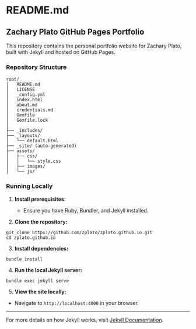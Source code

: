 # README.md

## Zachary Plato GitHub Pages Portfolio

This repository contains the personal portfolio website for Zachary Plato, built with Jekyll and hosted on GitHub Pages.

### Repository Structure
```
root/
│   README.md
│   LICENSE
│   _config.yml
│   index.html
│   about.md
│   credentials.md
│   Gemfile
│   Gemfile.lock
│
├── _includes/
├── _layouts/
│   └── default.html
├── _site/ (auto-generated)
├── assets/
│   ├── css/
│   │   └── style.css
│   ├── images/
│   └── js/
```

### Running Locally

1. **Install prerequisites:**
   - Ensure you have Ruby, Bundler, and Jekyll installed.

2. **Clone the repository:**
```
git clone https://github.com/zplato/zplato.github.io.git
cd zplato.github.io
```

3. **Install dependencies:**
```
bundle install
```

4. **Run the local Jekyll server:**
```
bundle exec jekyll serve
```

5. **View the site locally:**
- Navigate to `http://localhost:4000` in your browser.

---
For more details on how Jekyll works, visit [Jekyll Documentation](https://jekyllrb.com/docs/).